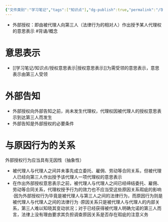 ```yaml
---
{"文件类别":"学习笔记","tags":["知识点"],"dg-publish":true,"permalink":"/学习笔记/知识点/外部授权/","dgPassFrontmatter":true,"noteIcon":""}
---
```


- 外部授权：即由被代理人向第三人（法律行为的相对人）作出授予某人代理权的意思表示 #背诵/概念 
# 意思表示 
- [[学习笔记/知识点/授权意思表示\|授权意思表示]]为需受领的意思表示，意思表示由第三人受领
# 外部告知
- 外部授权向外部告知之前，尚未发生代理权，代理权因被代理人的授权意思表示到达第三人而发生
- 外部告知是外部授权的必要条件
# 与原因行为的关系
外部授权行为应当具有无因性（抽象性）
- 被代理人与代理人之间并未事先成立委托、雇佣、劳动等合同关系，但被代理人已经向第三人作出授予该代理人一项代理权的意思表示
- 在作出外部授权意思表示之前，被代理人与代理人之间已经缔结委托、雇佣、劳动等合同关系，代理权授予行为的效力也不应当受这些原因关系瑕疵的影响
·因为外部授权行为毕竟是被代理人与第三人之间的法律行为，而原因行为则是被代理人与代理人之间的法律行为
·原因关系只是被代理人与代理人的内部关系，第三人难以知晓其变动状况；对于已经获得被代理⼈明确允诺的第三人而言，法律上没有理由要求其负担调查原因关系是否存在瑕疵的注意义务
